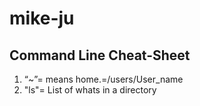 # mike-ju

## Command Line Cheat-Sheet ##
1. “~”= means home.=/users/User_name
2. "ls"= List of whats in a directory 
   